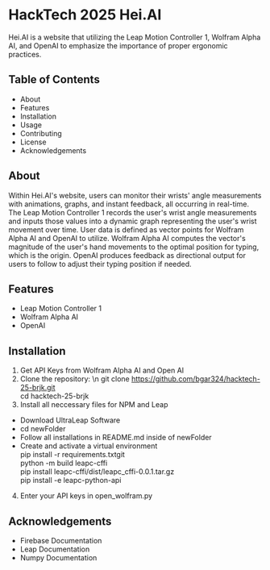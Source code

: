 # HackTech 2025 Hei.AI
Hei.AI is a website that utilizing the Leap Motion Controller 1, Wolfram Alpha AI, and OpenAI to emphasize the importance of proper ergonomic practices. 

## Table of Contents
* About
* Features
* Installation
* Usage
* Contributing
* License
* Acknowledgements

## About
Within Hei.AI's website, users can monitor their wrists' angle measurements with animations, graphs, and instant feedback, all occurring in real-time. The Leap Motion Controller 1 records the user's wrist angle measurements and inputs those values into a dynamic graph representing the user's wrist movement over time. User data is defined as vector points for Wolfram Alpha AI and OpenAI to utilize. Wolfram Alpha AI computes the vector's magnitude of the user's hand movements to the optimal position for typing, which is the origin. OpenAI produces feedback as directional output for users to follow to adjust their typing position if needed. 

## Features
* Leap Motion Controller 1
* Wolfram Alpha AI
* OpenAI

## Installation
1. Get API Keys from Wolfram Alpha AI and Open AI
2. Clone the repository: \n
git clone https://github.com/bgar324/hacktech-25-brjk.git <br>
cd hacktech-25-brjk
3. Install all neccessary files for NPM and Leap
* Download UltraLeap Software <br>
* cd newFolder
* Follow all installations in README.md inside of newFolder
* Create and activate a virtual environment <br>
pip install -r requirements.txtgit <br>
python -m build leapc-cffi <br>
pip install leapc-cffi/dist/leapc_cffi-0.0.1.tar.gz <br>
pip install -e leapc-python-api <br>
4. Enter your API keys in open_wolfram.py

## Acknowledgements 
* Firebase Documentation
* Leap Documentation
* Numpy Documentation
